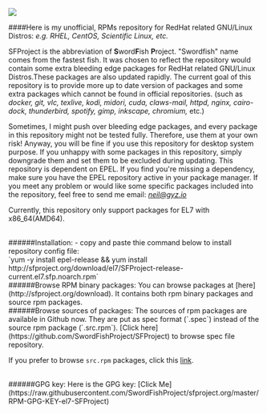 ![](https://raw.githubusercontent.com/SwordFishProject/sfproject.org/master/misc/image/SFProject-logo.jpg)

####Here is my unofficial, RPMs repository for RedHat related GNU/Linux Distros:
*e.g. RHEL, CentOS, Scientific Linux, etc.*

SFProject is the abbreviation of **S**word**F**ish **P**roject. "Swordfish" name comes from the fastest fish. It was chosen to reflect the repository would contain some extra bleeding edge packages for RedHat related GNU/Linux Distros.These packages are also updated rapidly. The current goal of this repository is to provide more up to date version of packages and some extra packages which cannot be found in official repositories. (such as *docker, git, vlc, texlive, kodi, midori, cuda, claws-mail, httpd, nginx, cairo-dock, thunderbird, spotify, gimp, inkscape, chromium,* etc.)

Sometimes, I might push over bleeding edge packages, and every package in this repository might not be tested fully. Therefore, use them at your own risk! Anyway, you will be fine if you use this repository for desktop system purpose. If you unhappy with some packages in this repository, simply downgrade them and set them to be excluded during updating. This repository is dependent on EPEL. If you find you're missing a dependency, make sure you have the EPEL repository active in your package manager. If you meet any problem or would like some specific packages included into the repository, feel free to send me email: *neil@gyz.io*

Currently, this repository only support packages for EL7 with x86_64(AMD64).

<br>
######Installation:
- copy and paste thie command below to install repository config file: <br>
  `yum -y install epel-release && yum install http://sfproject.org/download/el7/SFProject-release-current.el7.sfp.noarch.rpm`

<br>
######Browse RPM binary packages:
You can browse packages at [here](http://sfproject.org/download). It contains both rpm binary packages and source rpm packages.

<br>
######Browse sources of packages:
The sources of rpm packages are available in Github now. They are put as spec format (`.spec`) instead of the source rpm package (`.src.rpm`). [Click here](https://github.com/SwordFishProject/SFProject) to browse spec file repository.

If you prefer to browse `src.rpm` packages, click this [link](http://sfproject.org/download/el7/update/source/SRPMS/).

<br>
######GPG key:
Here is the GPG key: [Click Me](https://raw.githubusercontent.com/SwordFishProject/sfproject.org/master/RPM-GPG-KEY-el7-SFProject)


